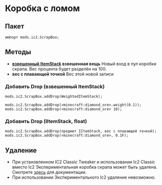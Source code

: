 # Коробка с ломом

## Пакет

`импорт mods.ic2.ScrapBox;`

## Методы

- **[взвешенный ItemStack](/Vanilla/Items/WeightedItemStack/) взвешенная вещь** Новый вход в пул коробки скрапа. Вес процента будет разделён на 100.
- **вес с плавающей точкой** Вес этой новой записи

### Добавить Drop (взвешенный ItemStack)

```zenscript
mods.ic2.ScrapBox.addDrop(WeightedItemStack);

mods.ic2.ScrapBox.addDrop(<minecraft:diamond_ore>.weight(0.1));
mods.ic2.ScrapBox.addDrop(<minecraft:diamond_ore> 10);
```

### Добавить Drop (IItemStack, float)

```zenscript
mods.ic2.ScrapBox.addDrop(предмет IItemStack, вес с плавающей точкой);
mods.ic2.ScrapBox.addDrop(<minecraft:diamond_ore>, 0.1F);
```

## Удаление

- При установленном IC2 Classic Tweaker и использовании Ic2 Classic вместо Ic2 Экспериментальная коробка скрапа может быть удалена. Смотрите [здесь](/Mods/IC2ClassicTweaker/Scrap_Box) для документации.
- При использовании Экспериментального Ic2 удаление невозможно.